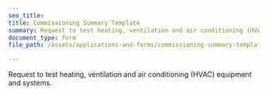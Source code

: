 ```yaml
---
seo_title: 
title: Commissioning Summary Template
summary: Request to test heating, ventilation and air conditioning (HVAC) equipment and systems.
document_type: form
file_path: /assets/applications-and-forms/commissioning-summary-template.pdf

---
```

Request to test heating, ventilation and air conditioning (HVAC) equipment and systems.
